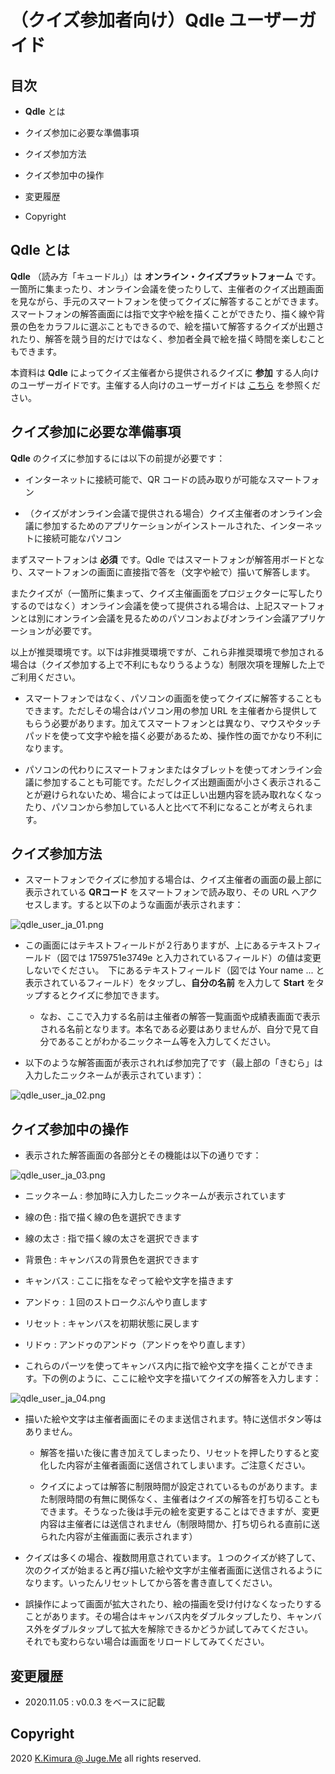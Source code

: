 # （クイズ参加者向け）Qdle ユーザーガイド

## 目次

- **Qdle** とは

- クイズ参加に必要な準備事項

- クイズ参加方法

- クイズ参加中の操作

- 変更履歴

- Copyright


## Qdle とは

**Qdle** （読み方「キュードル」）は **オンライン・クイズプラットフォーム** です。一箇所に集まったり、オンライン会議を使ったりして、主催者のクイズ出題画面を見ながら、手元のスマートフォンを使ってクイズに解答することができます。スマートフォンの解答画面には指で文字や絵を描くことができたり、描く線や背景の色をカラフルに選ぶこともできるので、絵を描いて解答するクイズが出題されたり、解答を競う目的だけではなく、参加者全員で絵を描く時間を楽しむこともできます。

本資料は **Qdle** によってクイズ主催者から提供されるクイズに **参加** する人向けのユーザーガイドです。主催する人向けのユーザーガイドは [こちら](./ADMIN_GUIDE_JA.md) を参照ください。


## クイズ参加に必要な準備事項

**Qdle** のクイズに参加するには以下の前提が必要です：

- インターネットに接続可能で、QR コードの読み取りが可能なスマートフォン

- （クイズがオンライン会議で提供される場合）クイズ主催者のオンライン会議に参加するためのアプリケーションがインストールされた、インターネットに接続可能なパソコン

まずスマートフォンは **必須** です。Qdle ではスマートフォンが解答用ボードとなり、スマートフォンの画面に直接指で答を（文字や絵で）描いて解答します。

またクイズが（一箇所に集まって、クイズ主催画面をプロジェクターに写したりするのではなく）オンライン会議を使って提供される場合は、上記スマートフォンとは別にオンライン会議を見るためのパソコンおよびオンライン会議アプリケーションが必要です。

以上が推奨環境です。以下は非推奨環境ですが、これら非推奨環境で参加される場合は（クイズ参加する上で不利にもなりうるような）制限次項を理解した上でご利用ください。

- スマートフォンではなく、パソコンの画面を使ってクイズに解答することもできます。ただしその場合はパソコン用の参加 URL を主催者から提供してもらう必要があります。加えてスマートフォンとは異なり、マウスやタッチパッドを使って文字や絵を描く必要があるため、操作性の面でかなり不利になります。

- パソコンの代わりにスマートフォンまたはタブレットを使ってオンライン会議に参加することも可能です。ただしクイズ出題画面が小さく表示されることが避けられないため、場合によっては正しい出題内容を読み取れなくなったり、パソコンから参加している人と比べて不利になることが考えられます。


## クイズ参加方法

- スマートフォンでクイズに参加する場合は、クイズ主催者の画面の最上部に表示されている **QRコード** をスマートフォンで読み取り、その URL へアクセスします。すると以下のような画面が表示されます：

![qdle_user_ja_01.png](./doc/qdle_user_ja_01.png)

- この画面にはテキストフィールドが２行ありますが、上にあるテキストフィールド（図では 1759751e3749e と入力されているフィールド）の値は変更しないでください。　下にあるテキストフィールド（図では Your name ... と表示されているフィールド）をタップし、**自分の名前** を入力して **Start** をタップするとクイズに参加できます。

  - なお、ここで入力する名前は主催者の解答一覧画面や成績表画面で表示される名前となります。本名である必要はありませんが、自分で見て自分であることがわかるニックネーム等を入力してください。

- 以下のような解答画面が表示されれば参加完了です（最上部の「きむら」は入力したニックネームが表示されています）：

![qdle_user_ja_02.png](./doc/qdle_user_ja_02.png)


## クイズ参加中の操作

- 表示された解答画面の各部分とその機能は以下の通りです：

![qdle_user_ja_03.png](./doc/qdle_user_ja_03.png)

  - ニックネーム : 参加時に入力したニックネームが表示されています

  - 線の色 : 指で描く線の色を選択できます

  - 線の太さ : 指で描く線の太さを選択できます

  - 背景色 : キャンバスの背景色を選択できます

  - キャンバス : ここに指をなぞって絵や文字を描きます

  - アンドゥ : １回のストロークぶんやり直します

  - リセット : キャンバスを初期状態に戻します

  - リドゥ : アンドゥのアンドゥ（アンドゥをやり直します）


- これらのパーツを使ってキャンバス内に指で絵や文字を描くことができます。下の例のように、ここに絵や文字を描いてクイズの解答を入力します：

![qdle_user_ja_04.png](./doc/qdle_user_ja_04.png)

- 描いた絵や文字は主催者画面にそのまま送信されます。特に送信ボタン等はありません。

  - 解答を描いた後に書き加えてしまったり、リセットを押したりすると変化した内容が主催者画面に送信されてしまいます。ご注意ください。

  - クイズによっては解答に制限時間が設定されているものがあります。また制限時間の有無に関係なく、主催者はクイズの解答を打ち切ることもできます。そうなった後は手元の絵を変更することはできますが、変更内容は主催者には送信されません（制限時間か、打ち切られる直前に送られた内容が主催画面に表示されます）

- クイズは多くの場合、複数問用意されています。１つのクイズが終了して、次のクイズが始まると再び描いた絵や文字が主催者画面に送信されるようになります。いったんリセットしてから答を書き直してください。

- 誤操作によって画面が拡大されたり、絵の描画を受け付けなくなったりすることがあります。その場合はキャンバス内をダブルタップしたり、キャンバス外をダブルタップして拡大を解除できるかどうか試してみてください。　それでも変わらない場合は画面をリロードしてみてください。


## 変更履歴

- 2020.11.05 : v0.0.3 をベースに記載


## Copyright

2020 [K.Kimura @ Juge.Me](https://github.com/dotnsf) all rights reserved.
